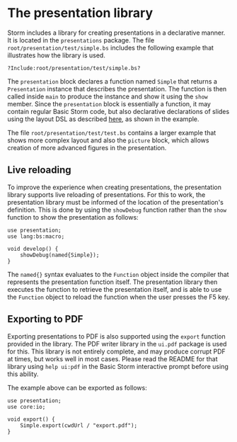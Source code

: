 The presentation library
=========================

Storm includes a library for creating presentations in a declarative manner. It is located in the
`presentations` package. The file `root/presentation/test/simple.bs` includes the following example
that illustrates how the library is used.

```
?Include:root/presentation/test/simple.bs?
```

The `presentation` block declares a function named `Simple` that returns a `Presentation` instance
that describes the presentation. The function is then called inside `main` to produce the instance
and show it using the `show` member. Since the `presentation` block is essentially a function, it
may contain regular Basic Storm code, but also declarative declarations of slides using the layout
DSL as described [here](md://Libraries/Layout/), as shown in the example.

The file `root/presentation/test/test.bs` contains a larger example that shows more complex layout
and also the `picture` block, which allows creation of more advanced figures in the presentation.


Live reloading
---------------

To improve the experience when creating presentations, the presentation library supports live
reloading of presentations. For this to work, the presentation library must be informed of the
location of the presentation's definition. This is done by using the `showDebug` function rather
than the `show` function to show the presentation as follows:

```
use presentation;
use lang:bs:macro;

void develop() {
    showDebug(named{Simple});
}
```

The `named{}` syntax evaluates to the `Function` object inside the compiler that represents the
presentation function itself. The presentation library then executes the function to retrieve the
presentation itself, and is able to use the `Function` object to reload the function when the user
presses the F5 key.


Exporting to PDF
-----------------

Exporting presentations to PDF is also supported using the `export` function provided in the
library. The PDF writer library in the `ui.pdf` package is used for this. This library is not
entirely complete, and may produce corrupt PDF at times, but works well in most cases. Please read
the README for that library using `help ui:pdf` in the Basic Storm interactive prompt before using
this ability.

The example above can be exported as follows:

```
use presentation;
use core:io;

void export() {
    Simple.export(cwdUrl / "export.pdf");
}
```
